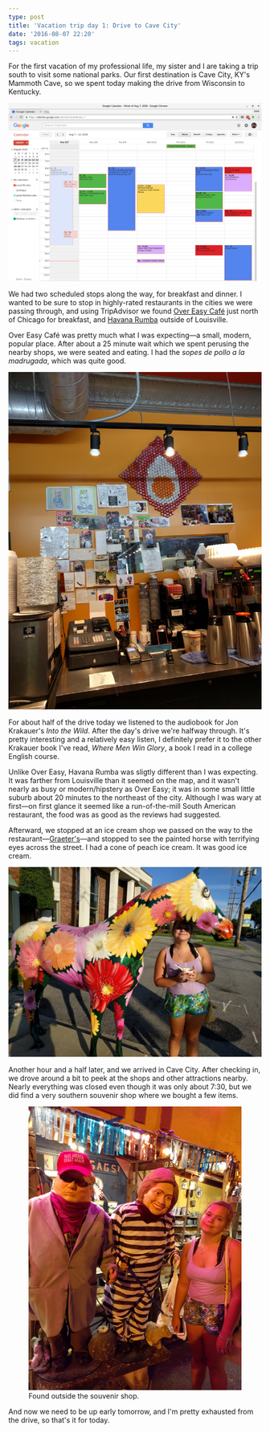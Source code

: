```yaml
---
type: post
title: 'Vacation trip day 1: Drive to Cave City'
date: '2016-08-07 22:20'
tags: vacation
---
```

For the first vacation of my professional life, my sister and I are taking a trip south to visit some national parks. Our first destination is Cave City, KY's Mammoth Cave, so we spent today making the drive from Wisconsin to Kentucky.

![Calendar view of trip itinerary](trip-schedule.png)

We had two scheduled stops along the way, for breakfast and dinner. I wanted to be sure to stop in highly-rated restaurants in the cities we were passing through, and using TripAdvisor we found [Over Easy Café][over-easy] just north of Chicago for breakfast, and [Havana Rumba][havana-rumba] outside of Louisville.

Over Easy Café was pretty much what I was expecting—a small, modern, popular place. After about a 25 minute wait which we spent perusing the nearby shops, we were seated and eating. I had the *sopes de pollo a la madrugada*, which was quite good.

![Over Easy Café](over-easy-cafe.jpg)

For about half of the drive today we listened to the audiobook for Jon Krakauer's *Into the Wild*. After the day's drive we're halfway through. It's pretty interesting and a relatively easy listen, I definitely prefer it to the other Krakauer book I've read, *Where Men Win Glory*, a book I read in a college English course.

Unlike Over Easy, Havana Rumba was sligtly different than I was expecting. It was farther from Louisville than it seemed on the map, and it wasn't nearly as busy or modern/hipstery as Over Easy; it was in some small little suburb about 20 minutes to the northeast of the city. Although I was wary at first—on first glance it seemed like a run-of-the-mill South American restaurant, the food was as good as the reviews had suggested.

Afterward, we stopped at an ice cream shop we passed on the way to the restaurant—[Graeter's][graeters]—and stopped to see the painted horse with terrifying eyes across the street. I had a cone of peach ice cream. It was good ice cream.

![Flower horse with terrifying eyes](horse.jpg)

Another hour and a half later, and we arrived in Cave City. After checking in, we drove around a bit to peek at the shops and other attractions nearby. Nearly everything was closed even though it was only about 7:30, but we did find a very southern souvenir shop where we bought a few items.

<figure>
	<img src="hillary-and-trump.jpg" alt="Mannequin Donald Trump in a suit and Hillary Clinton in prison clothing, outside the souvenir shop" />
	<figcaption>Found outside the souvenir shop.</figcaption>
</figure>

And now we need to be up early tomorrow, and I'm pretty exhausted from the drive, so that's it for today.

[over-easy]: http://www.overeasycafechicago.com/
[havana-rumba]: http://www.yelp.com/biz/havana-rumba-louisville
[graeters]: http://www.graeters.com/retail-stores/louisville/stmatthews
